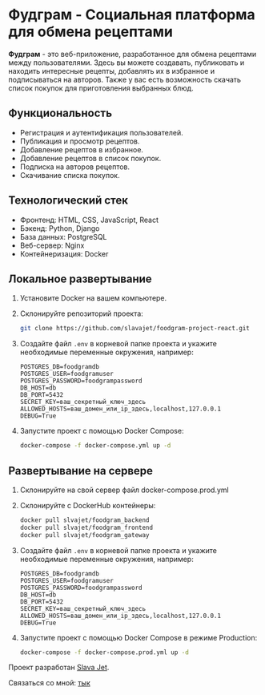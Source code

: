 # Фудграм - Социальная платформа для обмена рецептами

**Фудграм** - это веб-приложение, разработанное для обмена рецептами между пользователями. Здесь вы можете создавать, публиковать и находить интересные рецепты, добавлять их в избранное и подписываться на авторов. Также у вас есть возможность скачать список покупок для приготовления выбранных блюд.

## Функциональность

- Регистрация и аутентификация пользователей.
- Публикация и просмотр рецептов.
- Добавление рецептов в избранное.
- Добавление рецептов в список покупок.
- Подписка на авторов рецептов.
- Скачивание списка покупок.

## Технологический стек

- Фронтенд: HTML, CSS, JavaScript, React
- Бэкенд: Python, Django
- База данных: PostgreSQL
- Веб-сервер: Nginx
- Контейнеризация: Docker

## Локальное развертывание

1. Установите Docker на вашем компьютере.

2. Склонируйте репозиторий проекта:
   ```bash
   git clone https://github.com/slavajet/foodgram-project-react.git
3. Создайте файл `.env` в корневой папке проекта и укажите необходимые переменные окружения, например:

   ```env
   POSTGRES_DB=foodgramdb
   POSTGRES_USER=foodgramuser
   POSTGRES_PASSWORD=foodgrampassword
   DB_HOST=db
   DB_PORT=5432
   SECRET_KEY=ваш_секретный_ключ_здесь
   ALLOWED_HOSTS=ваш_домен_или_ip_здесь,localhost,127.0.0.1
   DEBUG=True
4. Запустите проект с помощью Docker Compose:

    ```bash
    docker-compose -f docker-compose.yml up -d
## Развертывание на сервере
1. Склонируйте на свой сервер файл docker-compose.prod.yml
2. Склонируйте с DockerHub контейнеры:
    ```bash
    docker pull slvajet/foodgram_backend
    docker pull slvajet/foodgram_frontend
    docker pull slvajet/foodgram_gateway
3. Cоздайте файл `.env` в корневой папке проекта и укажите необходимые переменные окружения, например:

   ```env
   POSTGRES_DB=foodgramdb
   POSTGRES_USER=foodgramuser
   POSTGRES_PASSWORD=foodgrampassword
   DB_HOST=db
   DB_PORT=5432
   SECRET_KEY=ваш_секретный_ключ_здесь
   ALLOWED_HOSTS=ваш_домен_или_ip_здесь,localhost,127.0.0.1
   DEBUG=True
4. Запустите проект с помощью Docker Compose в режиме Production:

    ```bash
    docker-compose -f docker-compose.prod.yml up -d

Проект разработан [Slava Jet](https://github.com/slavajet).

Связаться со мной: [тык](slavacaas@yandex.ru)